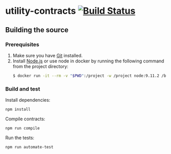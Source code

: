 # utility-contracts [![Build Status][1]][2]

[1]: https://travis-ci.org/monetha/utility-contracts.svg?branch=master
[2]: https://travis-ci.org/monetha/utility-contracts

## Building the source

### Prerequisites

1. Make sure you have [Git](https://git-scm.com/book/en/v2/Getting-Started-Installing-Git) installed.
1. Install [Node.js](https://nodejs.org/en/) or use node in docker by running the following command from the project directory:
   ```bash
   $ docker run -it --rm -v "$PWD":/project -w /project node:9.11.2 /bin/bash
   ```

### Build and test

Install dependencies:

    npm install

Compile contracts:

    npm run compile

Run the tests:

    npm run automate-test